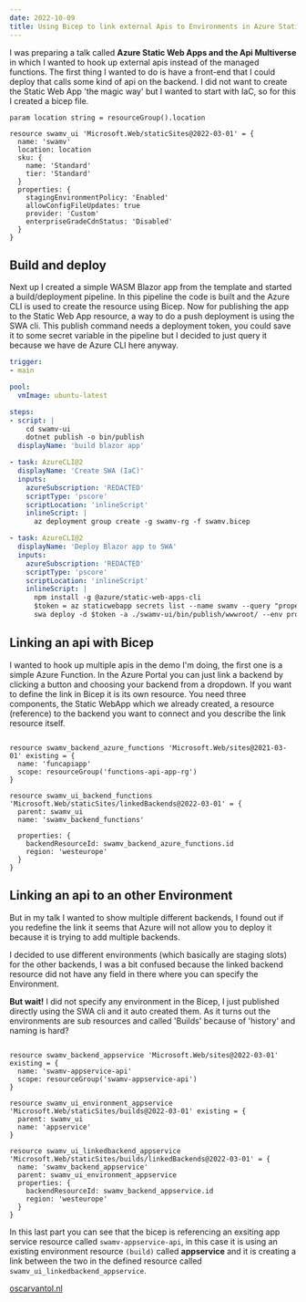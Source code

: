 ```yaml
---
date: 2022-10-09
title: Using Bicep to link external Apis to Environments in Azure Static Web Apps
---
```


I was preparing a talk called **Azure Static Web Apps and the Api Multiverse** in which I wanted to hook up external apis instead of the managed functions. The first thing I wanted to do is have a front-end that I could deploy that calls some kind of api on the backend. I did not want to create the Static Web App 'the magic way' but I wanted to start with IaC, so for this I created a bicep file.

``` bicep
param location string = resourceGroup().location

resource swamv_ui 'Microsoft.Web/staticSites@2022-03-01' = {
  name: 'swamv'
  location: location
  sku: {
    name: 'Standard'
    tier: 'Standard'
  }
  properties: {
    stagingEnvironmentPolicy: 'Enabled'
    allowConfigFileUpdates: true
    provider: 'Custom'
    enterpriseGradeCdnStatus: 'Disabled'
  }
}

```

## Build and deploy

Next up I created a simple WASM Blazor app from the template and started a build/deployment pipeline. In this pipeline the code is built and the Azure CLI is used to create the resource using Bicep. Now for publishing the app to the Static Web App resource, a way to do a push deployment is using the SWA cli. This publish command needs a deployment token, you could save it to some secret variable in the pipeline but I decided to just query it because we have de Azure CLI here anyway. 


``` yaml
trigger:
- main

pool:
  vmImage: ubuntu-latest

steps:
- script: |
    cd swamv-ui
    dotnet publish -o bin/publish
  displayName: 'build blazor app'

- task: AzureCLI@2
  displayName: 'Create SWA (IaC)'
  inputs:
    azureSubscription: 'REDACTED'
    scriptType: 'pscore'
    scriptLocation: 'inlineScript'
    inlineScript: |
      az deployment group create -g swamv-rg -f swamv.bicep

- task: AzureCLI@2
  displayName: 'Deploy Blazor app to SWA'
  inputs:
    azureSubscription: 'REDACTED'
    scriptType: 'pscore'
    scriptLocation: 'inlineScript'
    inlineScript: |
      npm install -g @azure/static-web-apps-cli
      $token = az staticwebapp secrets list --name swamv --query "properties.apiKey"
      swa deploy -d $token -a ./swamv-ui/bin/publish/wwwroot/ --env production
```

## Linking an api with Bicep
I wanted to hook up multiple apis in the demo I'm doing, the first one is a simple Azure Function. In the Azure Portal you can just link a backend by clicking a button and choosing your backend from a dropdown. If you want to define the link in Bicep it is its own resource. You need three components, the Static WebApp which we already created, a resource (reference) to the backend you want to connect and you describe the link resource itself.

``` bicep

resource swamv_backend_azure_functions 'Microsoft.Web/sites@2021-03-01' existing = {
  name: 'funcapiapp'
  scope: resourceGroup('functions-api-app-rg')
}

resource swamv_ui_backend_functions 'Microsoft.Web/staticSites/linkedBackends@2022-03-01' = {
  parent: swamv_ui
  name: 'swamv_backend_functions'
  
  properties: {
    backendResourceId: swamv_backend_azure_functions.id
    region: 'westeurope'
  }
}
```

## Linking an api to an other Environment

But in my talk I wanted to show multiple different backends, I found out if you redefine the link it seems that Azure will not allow you to deploy it because it is trying to add multiple backends. 

I decided to use different environments (which basically are staging slots) for the other backends, I was a bit confused because the linked backend resource did not have any field in there where you can specify the Environment. 

**But wait!**  I did not specify any environment in the Bicep, I just published directly using the SWA cli and it auto created them. As it turns out the environments are sub resources and called 'Builds' because of 'history' and naming is hard?

``` bicep

resource swamv_backend_appservice 'Microsoft.Web/sites@2022-03-01' existing = {
  name: 'swamv-appservice-api'
  scope: resourceGroup('swamv-appservice-api')
}

resource swamv_ui_environment_appservice 'Microsoft.Web/staticSites/builds@2022-03-01' existing = {
  parent: swamv_ui
  name: 'appservice'
}

resource swamv_ui_linkedbackend_appservice 'Microsoft.Web/staticSites/builds/linkedBackends@2022-03-01' = {
  name: 'swamv_backend_appservice'
  parent: swamv_ui_environment_appservice
  properties: {
    backendResourceId: swamv_backend_appservice.id
    region: 'westeurope'
  }
}
```

In this last part you can see that the bicep is referencing an exsiting app service resource called ```swamv-appservice-api```, in this case it is using an existing environment resource ```(build)``` called **appservice** and it is creating a link between the two in the defined resource called ```swamv_ui_linkedbackend_appservice```.

[oscarvantol.nl](https://oscarvantol.nl) 